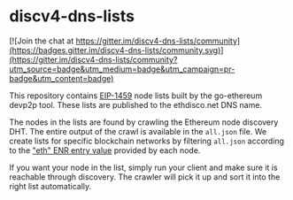 # discv4-dns-lists

[![Join the chat at https://gitter.im/discv4-dns-lists/community](https://badges.gitter.im/discv4-dns-lists/community.svg)](https://gitter.im/discv4-dns-lists/community?utm_source=badge&utm_medium=badge&utm_campaign=pr-badge&utm_content=badge)

This repository contains [EIP-1459][EIP-1459] node lists built by the go-ethereum devp2p
tool. These lists are published to the ethdisco.net DNS name.

The nodes in the lists are found by crawling the Ethereum node discovery DHT. The entire
output of the crawl is available in the `all.json` file. We create lists for specific
blockchain networks by filtering `all.json` according to the ["eth" ENR entry value][eth-entry]
provided by each node.

If you want your node in the list, simply run your client and make sure it is reachable
through discovery. The crawler will pick it up and sort it into the right list
automatically.

[EIP-1459]: https://eips.ethereum.org/EIPS/eip-1459
[eth-entry]: https://github.com/ethereum/devp2p/blob/master/enr-entries/eth.md
